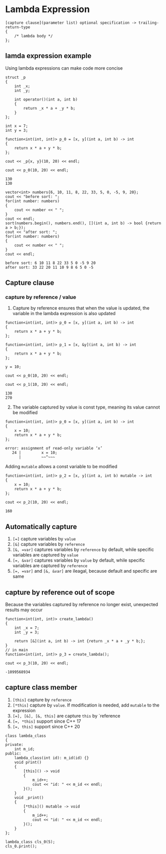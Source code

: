 # Lambda Expression
```
[capture clause](parameter list) optional specification -> trailing-return-type
{
    /* lambda body */
};
```
## lamda expression example
Using lambda expressions can make code more concise
```
struct _p
{
    int _x;
    int _y;

    int operator()(int a, int b)
    {
        return _x * a + _y * b;
    }
};

int x = 7;
int y = 3;

function<int(int, int)> p_0 = [x, y](int a, int b) -> int
{
    return x * a + y * b;
};

cout << _p{x, y}(10, 20) << endl;

cout << p_0(10, 20) << endl;
```
```
130
130
```
```
vector<int> numbers{6, 10, 11, 8, 22, 33, 5, 0, -5, 9, 20};
cout << "before sort: ";
for(int number: numbers)
{
    cout << number << " ";
}
cout << endl;
sort(numbers.begin(), numbers.end(), [](int a, int b) -> bool {return a > b;});
cout << "after sort: ";
for(int number: numbers)
{
    cout << number << " ";
}
cout << endl;
```
```
before sort: 6 10 11 8 22 33 5 0 -5 9 20
after sort: 33 22 20 11 10 9 8 6 5 0 -5
```
## Capture clause
### capture by reference / value
1. Capture by reference ensures that when the value is updated, the variable in the lambda expression is also updated
```
function<int(int, int)> p_0 = [x, y](int a, int b) -> int
{
    return x * a + y * b;
};

function<int(int, int)> p_1 = [x, &y](int a, int b) -> int
{
    return x * a + y * b;
};

y = 10;

cout << p_0(10, 20) << endl;

cout << p_1(10, 20) << endl;
```
```
130
270
```
2. The variable captured by value is const type, meaning its value cannot be modified
```
function<int(int, int)> p_0 = [x, y](int a, int b) -> int
{
    x = 10;
    return x * a + y * b;
};
```
```
error: assignment of read-only variable ‘x’
   24 |         x = 10;
      |         ~~^~~~
```
Adding `mutable` allows a const variable to be modified
```
function<int(int, int)> p_2 = [x, y](int a, int b) mutable -> int
{
    x = 10;
    return x * a + y * b;
};

cout << p_2(10, 20) << endl;
```
```
160
```
## Automatically capture
1. `[=]` capture variables by `value`
2. `[&]` capture variables by `reference`
3. `[&, =var]` captures variables by `reference` by default, while specific variables are captured by `value`
4. `[=, &var]` captures variables by `value` by default, while specific variables are captured by `reference`
5. `[=, =var]` and `[&, &var]` are ileagal, because default and specific are same
## capture by reference out of scope
Because the variables captured by reference no longer exist, unexpected results may occur
```
function<int(int, int)> create_lambda()
{
    int _x = 7;
    int _y = 3;

    return [&](int a, int b) -> int {return _x * a + _y * b;};
}
// in main
function<int(int, int)> p_3 = create_lambda();

cout << p_3(10, 20) << endl;
```
```
-1099568934
```
## capture class member
1. `[this]` capture by `reference`
2. `[*this]` capture by `value`. If modification is needed, add `mutable` to the expression
3. `[=], [&], [&, this]` are capture `this` by `reference
4. `[=, *this]` support since C++ 17
5. `[=, this]` support since C++ 20
```
class lambda_class
{
private:
    int m_id;
public:
    lambda_class(int id): m_id(id) {}
    void print()
    {
        [this]() -> void
        {
            m_id++;
            cout << "id: " << m_id << endl;
        }();
    }
    void _print()
    {
        [*this]() mutable -> void
        {
            m_id++;
            cout << "id: " << m_id << endl;
        }();
    }
};

lambda_class cls_0(5);
cls_0.print();
```